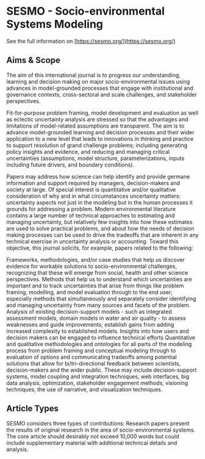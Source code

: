 <!--
SPDX-FileCopyright:  2023 International Environmental Modelling and Software Society
SPDX-License: CC-BY-NC-4.0
-->

# SESMO - Socio-environmental Systems Modeling

See the full information on [https://sesmo.org/](https://sesmo.org/)

## Aims & Scope
The aim of this international journal is to progress our understanding, learning and decision making on major socio-environmental issues using advances in model-grounded processes that engage with institutional and governance contexts, cross-sectoral and scale challenges, and stakeholder perspectives.

Fit-for-purpose problem framing, model development and evaluation as well as eclectic uncertainty analysis are stressed so that the advantages and limitations of model-related assumptions are transparent. The aim is to advance model-grounded learning and decision processes and their wider application to a new level that leads to innovations in thinking and practice to support resolution of grand challenge problems; including generating policy insights and evidence, and reducing and managing critical uncertainties (assumptions, model structure, parameterizations, inputs including future drivers, and boundary conditions).

Papers may address how science can help identify and provide germane information and support required by managers, decision-makers and society at large. Of special interest is quantitative and/or qualitative consideration of why and in what circumstances uncertainty matters: uncertainty aspects not just in the modeling but in the human processes it grounds for addressing a problem. Modern environmental literature contains a large number of technical approaches to estimating and managing uncertainty, but relatively few insights into how these estimates are used to solve practical problems, and about how the needs of decision making processes can be used to drive the tradeoffs that are inherent in any technical exercise in uncertainty analysis or accounting. Toward this objective, this journal solicits, for example, papers related to the following:

Frameworks, methodologies, and/or case studies that help us discover evidence for workable solutions to socio-environmental challenges, recognizing that these will emerge from social, health and other science perspectives.
Methods that help us to understand which uncertainties are important and to track uncertainties that arise from things like problem framing, modelling, and model evaluation through to the end user; especially methods that simultaneously and separately consider identifying and managing uncertainty from many sources and facets of the problem.
Analysis of existing decision-support models - such as integrated assessment models, domain models in water and air quality - to assess weaknesses and guide improvements; establish gains from adding increased complexity to established models.
Insights into how users and decision makers can be engaged to influence technical efforts
Quantitative and qualitative methodologies and ontologies for all parts of the modeling process from problem framing and conceptual modeling through to evaluation of options and communicating tradeoffs among potential solutions that allow for bi/tri-directional feedback between scientists, decision-makers and the wider public. These may include decision-support systems, model coupling and integration techniques, web interfaces, big data analysis, optimization, stakeholder engagement methods, visioning techniques, the use of narrative, and visualization techniques.

## Article Types
SESMO considers three types of contributions:
Research papers present the results of original research in the area of socio-environmental systems. The core article should desirably not exceed 10,000 words but could include supplementary material with additional technical details and analysis.

